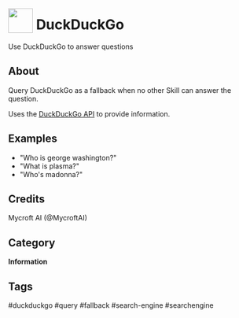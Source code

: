 # <img src='https://raw.githack.com/FortAwesome/Font-Awesome/master/svgs/solid/search.svg' card_color='#de5833' width='50' height='50' style='vertical-align:bottom'/> DuckDuckGo
Use DuckDuckGo to answer questions

## About
Query DuckDuckGo as a fallback when no other Skill can answer the question.

Uses the [DuckDuckGo API](https://duckduckgo.com/api) to provide information. 

## Examples
* "Who is george washington?"
* "What is plasma?"
* "Who's madonna?"

## Credits
Mycroft AI (@MycroftAI)

## Category
**Information**

## Tags
#duckduckgo
#query
#fallback
#search-engine
#searchengine

